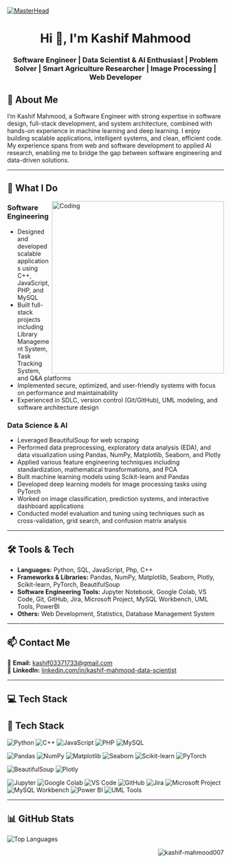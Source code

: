[![MasterHead](https://drive.google.com/uc?id=1Z6GijtlwxTrqx9ENFu2XRZ7xh6jW4E7w)](https://rishavchanda.io)
<h1 align="center">Hi 👋, I'm Kashif Mahmood</h1>
<h3 align="center">Software Engineer | Data Scientist & AI Enthusiast | Problem Solver | Smart Agriculture Researcher | Image Processing | Web Developer</h3>

## 💫 About Me
 
I’m Kashif Mahmood, a Software Engineer with strong expertise in software design, full-stack development, and system architecture, combined with hands-on experience in machine learning and deep learning. I enjoy building scalable applications, intelligent systems, and clean, efficient code. My experience spans from web and software development to applied AI research, enabling me to bridge the gap between software engineering and data-driven solutions.  

---

## 🚀 What I Do

<img align="right" alt="Coding" width="400" src="https://bedatasolutions.com/wp-content/uploads/2023/01/analytics-1.gif">


### Software Engineering  
- Designed and developed scalable applications using C++, JavaScript, PHP, and MySQL
- Built full-stack projects including Library Management System, Task Tracking System, and Q&A platforms
- Implemented secure, optimized, and user-friendly systems with focus on performance and maintainability  
- Experienced in SDLC, version control (Git/GitHub), UML modeling, and software architecture design

### Data Science & AI  
- Leveraged BeautifulSoup for web scraping
- Performed data preprocessing, exploratory data analysis (EDA), and data visualization using Pandas, NumPy, Matplotlib, Seaborn, and Plotly
- Applied various feature engineering techniques including standardization, mathematical transformations, and PCA
- Built machine learning models using Scikit-learn and Pandas
- Developed deep learning models for image processing tasks using PyTorch
- Worked on image classification, prediction systems, and interactive dashboard applications
- Conducted model evaluation and tuning using techniques such as cross-validation, grid search, and confusion matrix analysis

---

## 🛠️ Tools & Tech

- **Languages:** Python, SQL, JavaScript, Php, C++  
- **Frameworks & Libraries:** Pandas, NumPy, Matplotlib, Seaborn, Plotly, Scikit-learn, PyTorch, BeautifulSoup  
- **Software Engineering Tools:** Jupyter Notebook, Google Colab, VS Code, Git, GitHub, Jira, Microsoft Project, MySQL Workbench, UML Tools, PowerBI
- **Others:** Web Development, Statistics, Database Management System

---

## 📫 Contact Me

📧 **Email:** [kashif03371733@gmail.com](mailto:kashif03371733@gmail.com)  
💼 **LinkedIn:** [linkedin.com/in/kashif-mahmood-data-scientist](https://www.linkedin.com/in/kashif-mahmood-data-scientist/)

---

## 💻 Tech Stack
## 🚀 Tech Stack

![Python](https://img.shields.io/badge/Python-3776AB?style=for-the-badge&logo=python&logoColor=white)
![C++](https://img.shields.io/badge/C++-00599C?style=for-the-badge&logo=cplusplus&logoColor=white)
![JavaScript](https://img.shields.io/badge/JavaScript-F7DF1E?style=for-the-badge&logo=javascript&logoColor=black)
![PHP](https://img.shields.io/badge/PHP-777BB4?style=for-the-badge&logo=php&logoColor=white)
![MySQL](https://img.shields.io/badge/MySQL-005C84?style=for-the-badge&logo=mysql&logoColor=white)

![Pandas](https://img.shields.io/badge/Pandas-150458?style=for-the-badge&logo=pandas&logoColor=white)
![NumPy](https://img.shields.io/badge/NumPy-013243?style=for-the-badge&logo=numpy&logoColor=white)
![Matplotlib](https://img.shields.io/badge/Matplotlib-11557C?style=for-the-badge&logo=matplotlib&logoColor=white)
![Seaborn](https://img.shields.io/badge/Seaborn-42A5F5?style=for-the-badge&logo=python&logoColor=white)
![Scikit-learn](https://img.shields.io/badge/Scikit--learn-F7931E?style=for-the-badge&logo=scikit-learn&logoColor=white)
![PyTorch](https://img.shields.io/badge/PyTorch-EE4C2C?style=for-the-badge&logo=pytorch&logoColor=white)

![BeautifulSoup](https://img.shields.io/badge/BeautifulSoup-8B0000?style=for-the-badge&logo=python&logoColor=white)
![Plotly](https://img.shields.io/badge/Plotly-3F4F75?style=for-the-badge&logo=plotly&logoColor=white)

![Jupyter](https://img.shields.io/badge/Jupyter-F37626?style=for-the-badge&logo=jupyter&logoColor=white)
![Google Colab](https://img.shields.io/badge/Google_Colab-F9AB00?style=for-the-badge&logo=googlecolab&logoColor=white)
![VS Code](https://img.shields.io/badge/VS_Code-0078D4?style=for-the-badge&logo=visualstudiocode&logoColor=white)
![GitHub](https://img.shields.io/badge/GitHub-181717?style=for-the-badge&logo=github&logoColor=white)
![Jira](https://img.shields.io/badge/Jira-0052CC?style=for-the-badge&logo=jira&logoColor=white)
![Microsoft Project](https://img.shields.io/badge/MS_Project-217346?style=for-the-badge&logo=microsoft&logoColor=white)
![MySQL Workbench](https://img.shields.io/badge/MySQL_Workbench-00758F?style=for-the-badge&logo=mysql&logoColor=white)
![Power BI](https://img.shields.io/badge/PowerBI-F2C811?style=for-the-badge&logo=powerbi&logoColor=black)
![UML Tools](https://img.shields.io/badge/UML_Tools-6A5ACD?style=for-the-badge&logoColor=white)

---

## 📊 GitHub Stats

![Top Languages](https://github-readme-stats.vercel.app/api/top-langs/?username=kashif-mahmood007&layout=compact&theme=github_dark&hide_border=true)
<p align="right"> <img src="https://komarev.com/ghpvc/?username=kashif-mahmood007&label=Profile%20views&color=0e75b6&style=flat" alt="kashif-mahmood007" /> </p>



